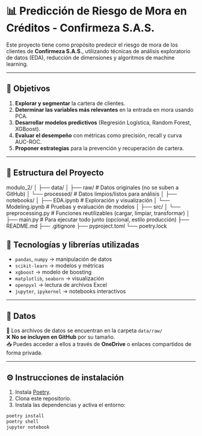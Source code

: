 # 📊 Predicción de Riesgo de Mora en Créditos - Confirmeza S.A.S.

Este proyecto tiene como propósito predecir el riesgo de mora de los clientes de **Confirmeza S.A.S.**, utilizando técnicas de análisis exploratorio de datos (EDA), reducción de dimensiones y algoritmos de machine learning.

---

## 🎯 Objetivos

1. **Explorar y segmentar** la cartera de clientes.
2. **Determinar las variables más relevantes** en la entrada en mora usando PCA.
3. **Desarrollar modelos predictivos** (Regresión Logística, Random Forest, XGBoost).
4. **Evaluar el desempeño** con métricas como precisión, recall y curva AUC-ROC.
5. **Proponer estrategias** para la prevención y recuperación de cartera.

---

## 📁 Estructura del Proyecto

modulo_2/
│
├── data/
│   ├── raw/               # Datos originales (no se suben a GitHub)
│   └── processed/         # Datos limpios/listos para análisis
│
├── notebooks/
│   ├── EDA.ipynb          # Exploración y visualización
│   └── Modeling.ipynb     # Pruebas y evaluación de modelos
│
├── src/
│   └── preprocessing.py   # Funciones reutilizables (cargar, limpiar, transformar)
│
├── main.py                # Para ejecutar todo junto (opcional, estilo producción)
├── README.md
├── .gitignore
├── pyproject.toml
└── poetry.lock



## 🧪 Tecnologías y librerías utilizadas

- `pandas`, `numpy` → manipulación de datos
- `scikit-learn` → modelos y métricas
- `xgboost` → modelo de boosting
- `matplotlib`, `seaborn` → visualización
- `openpyxl` → lectura de archivos Excel
- `jupyter`, `ipykernel` → notebooks interactivos

---

## 📂 Datos

📌 Los archivos de datos se encuentran en la carpeta `data/raw/`  
❌ **No se incluyen en GitHub** por su tamaño.  
📥 Puedes acceder a ellos a través de **OneDrive** o enlaces compartidos de forma privada.

---

## ⚙️ Instrucciones de instalación

1. Instala [Poetry](https://python-poetry.org/docs/#installation).
2. Clona este repositorio.
3. Instala las dependencias y activa el entorno:

```bash
poetry install
poetry shell
jupyter notebook